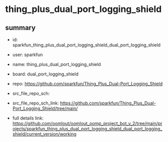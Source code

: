# thing_plus_dual_port_logging_shield
 
## summary 
* id: sparkfun_thing_plus_dual_port_logging_shield_dual_port_logging_shield
* user: sparkfun
* name: thing_plus_dual_port_logging_shield
* board: dual_port_logging_shield
* repo: https://github.com/sparkfun/Thing_Plus_Dual-Port_Logging_Shield



* src_file_repo_sch: 
* src_file_repo_sch_link: https://github.com/sparkfun/Thing_Plus_Dual-Port_Logging_Shield/tree/main/
* full details link: https://github.com/oomlout/oomlout_oomp_project_bot_v_2/tree/main/projects/sparkfun_thing_plus_dual_port_logging_shield_dual_port_logging_shield/current_version/working  







